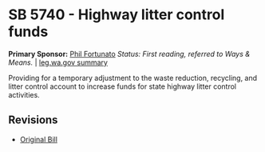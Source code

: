 # SB 5740 - Highway litter control funds
**Primary Sponsor:** [Phil Fortunato](/person/leg/phil.fortunato.md)
*Status: First reading, referred to Ways & Means.* | [leg.wa.gov summary](https://app.leg.wa.gov/billsummary?BillNumber=5740&Year=2021)

Providing for a temporary adjustment to the waste reduction, recycling, and litter control account to increase funds for state highway litter control activities.

## Revisions
* [Original Bill](1/)
